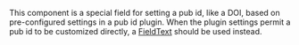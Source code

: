 
This component is a special field for setting a pub id, like a DOI, based on pre-configured settings in a pub id plugin. When the plugin settings permit a pub id to be customized directly, a [FieldText](./FieldText) should be used instead.

